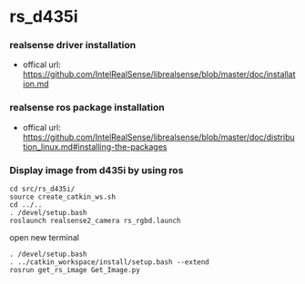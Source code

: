 # rs_d435i

### realsense driver installation
- offical url: https://github.com/IntelRealSense/librealsense/blob/master/doc/installation.md

### realsense ros package installation
- offical url: https://github.com/IntelRealSense/librealsense/blob/master/doc/distribution_linux.md#installing-the-packages

### Display image from d435i by using ros
```  
cd src/rs_d435i/
source create_catkin_ws.sh
cd ../..
. /devel/setup.bash
roslaunch realsense2_camera rs_rgbd.launch
```

open new terminal

```
. /devel/setup.bash 
. ../catkin_workspace/install/setup.bash --extend
rosrun get_rs_image Get_Image.py
```